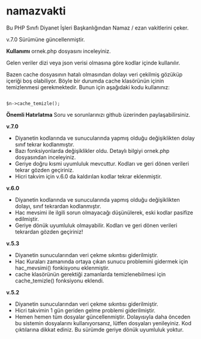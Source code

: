 namazvakti
==========

Bu PHP Sınıfı Diyanet İşleri Başkanlığından Namaz / ezan vakitlerini çeker.

v.7.0 Sürümüne güncellenmiştir.

<strong>Kullanımı</strong>
ornek.php dosyasını inceleyiniz.

Gelen veriler dizi veya json verisi olmasına göre kodlar içinde kullanılır.

Bazen cache dosyasının hatalı olmasından dolayı veri çekilmiş gözüküp içeriği boş olabiliyor. Böyle bir durumda cache klasörünün içinin temizlenmesi gerekmektedir. Bunun için aşağıdaki kodu kullanınız:

<code>
$n->cache_temizle();
</code>


<strong>Önemli Hatırlatma</strong>
Soru ve sorunlarınızı github üzerinden paylaşabilirsiniz.

<strong>v.7.0</strong>
* Diyanetin kodlarında ve sunucularında yapmış olduğu değişiklikten dolay sınıf tekrar kodlanmıştır.
* Bazı fonksiyonlarda değişiklikler oldu. Detaylı bilgiyi ornek.php dosyasından inceleyiniz.
* Geriye doğru kısmi uyumluluk mevcuttur. Kodları ve geri dönen verileri tekrar gözden geçiriniz.
* Hicri takvim için v.6.0 da kaldırılan kodlar tekrar eklenmiştir.

<strong>v.6.0</strong>
* Diyanetin kodlarında ve sunucularında yapmış olduğu değişiklikten dolayı, sınıf tekrardan kodlanmıştır.
* Hac mevsimi ile ilgili sorun olmayacağı düşünülerek, eski kodlar pasifize edilmiştir.
* Geriye dönük uyumluluk olmayabilir. Kodları ve geri dönen verileri tekrardan gözden geçiriniz!

<strong>v.5.3</strong>
* Diyanetin sunucularından veri çekme sıkıntısı giderilmiştir.
* Hac Kuraları zamanında ortaya çıkan sunucu problemini gidermek için hac_mevsimi() fonkisyonu eklenmiştir.
* cache klasörünün gerektiği zamanlarda temizlenebilmesi için cache_temizle() fonksiyonu eklendi.


<strong>v.5.2</strong>
* Diyanetin sunucularından veri çekme sıkıntısı giderilmiştir.
* Hicri takvimin 1 gün geriden gelme problemi giderilmiştir.
* Hemen hemen tüm dosyalar güncellenmiştir. Dolayısıyla daha önceden bu sistemin dosyalarını kullanıyorsanız, lütfen dosyaları yenileyiniz. Kod çıktılarına dikkat ediniz. Bu sürümde geriye dönük uyumluluk yoktur.
